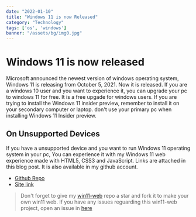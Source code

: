 ```yaml
---
date: "2022-01-10"
title: "Windows 11 is now Released"
category: "Technology"
tags: ['os', 'windows']
banner: "/assets/bg/img0.jpg"
---
```


# Windows 11 is now released

Microsoft announced the newest version of windows operating system, Windows 11 is releasing from October 5, 2021. Now it is released.
If you are a windows 10 user and you want to experience it, you can upgrade your pc to windows 11 for free. It is a free upgade for windows users.
If you are trying to install the Windows 11 insider preview, remember to install it on your secondary computer or laptop. don't use your primary pc when installing Windows 11 Insider preview.

## On Unsupported Devices

If you have a unsupported device and you want to run Windows 11 operating system in your pc, You can experience it with my Windows 11 web experience made with HTML5, CSS3 and JavaScript. Links are attached in this blog post. It is also available in my github account.

- [Github Repo](https://github.com/RedEdge967/win11-web)
- [Site link](https://win11web.vercel.app)

> Don't forget to give my [win11-web](https://win11web.vercel.app) repo a star and fork it to make your own win11 web.
> If you have any issues reguarding this win11-web project, open an issue in [here](https://github.com/RedEdge967/win11-web/issues/new)
